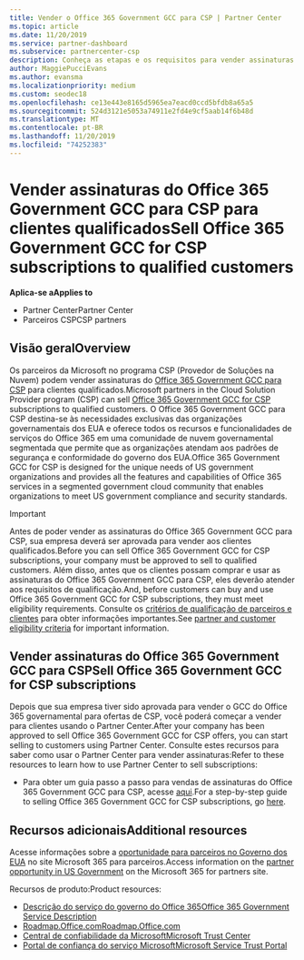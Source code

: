 ```yaml
---
title: Vender o Office 365 Government GCC para CSP | Partner Center
ms.topic: article
ms.date: 11/20/2019
ms.service: partner-dashboard
ms.subservice: partnercenter-csp
description: Conheça as etapas e os requisitos para vender assinaturas para o GCC do Office 365 governamental para CSP para clientes ou prestadores de Estados Unidos qualificados do governo.
author: MaggiePucciEvans
ms.author: evansma
ms.localizationpriority: medium
ms.custom: seodec18
ms.openlocfilehash: ce13e443e8165d5965ea7eacd0ccd5bfdb8a65a5
ms.sourcegitcommit: 524d3121e5053a74911e2fd4e9cf5aab14f6b48d
ms.translationtype: MT
ms.contentlocale: pt-BR
ms.lasthandoff: 11/20/2019
ms.locfileid: "74252383"
---
```

# <a name="sell-office-365-government-gcc-for-csp-subscriptions-to-qualified-customers"></a><span data-ttu-id="447e3-103">Vender assinaturas do Office 365 Government GCC para CSP para clientes qualificados</span><span class="sxs-lookup"><span data-stu-id="447e3-103">Sell Office 365 Government GCC for CSP subscriptions to qualified customers</span></span>

<span data-ttu-id="447e3-104">**Aplica-se a**</span><span class="sxs-lookup"><span data-stu-id="447e3-104">**Applies to**</span></span>

-  <span data-ttu-id="447e3-105">Partner Center</span><span class="sxs-lookup"><span data-stu-id="447e3-105">Partner Center</span></span>
-  <span data-ttu-id="447e3-106">Parceiros CSP</span><span class="sxs-lookup"><span data-stu-id="447e3-106">CSP partners</span></span>


## <a name="overview"></a><span data-ttu-id="447e3-107">Visão geral</span><span class="sxs-lookup"><span data-stu-id="447e3-107">Overview</span></span>

<span data-ttu-id="447e3-108">Os parceiros da Microsoft no programa CSP (Provedor de Soluções na Nuvem) podem vender assinaturas do [Office 365 Government GCC para CSP](https://www.microsoft.com/microsoft-365/partners/governmentforCSP) para clientes qualificados.</span><span class="sxs-lookup"><span data-stu-id="447e3-108">Microsoft partners in the Cloud Solution Provider program (CSP) can sell [Office 365 Government GCC for CSP](https://www.microsoft.com/microsoft-365/partners/governmentforCSP) subscriptions to qualified customers.</span></span> <span data-ttu-id="447e3-109">O Office 365 Government GCC para CSP destina-se às necessidades exclusivas das organizações governamentais dos EUA e oferece todos os recursos e funcionalidades de serviços do Office 365 em uma comunidade de nuvem governamental segmentada que permite que as organizações atendam aos padrões de segurança e conformidade do governo dos EUA.</span><span class="sxs-lookup"><span data-stu-id="447e3-109">Office 365 Government GCC for CSP is designed for the unique needs of US government organizations and provides all the features and capabilities of Office 365 services in a segmented government cloud community that enables organizations to meet US government compliance and security standards.</span></span> 

>[!IMPORTANT] 
><span data-ttu-id="447e3-110">Antes de poder vender as assinaturas do Office 365 Government GCC para CSP, sua empresa deverá ser aprovada para vender aos clientes qualificados.</span><span class="sxs-lookup"><span data-stu-id="447e3-110">Before you can sell Office 365 Government GCC for CSP subscriptions, your company must be approved to sell to qualified customers.</span></span> <span data-ttu-id="447e3-111">Além disso, antes que os clientes possam comprar e usar as assinaturas do Office 365 Government GCC para CSP, eles deverão atender aos requisitos de qualificação.</span><span class="sxs-lookup"><span data-stu-id="447e3-111">And, before customers can buy and use Office 365 Government GCC for CSP subscriptions, they must meet eligibility requirements.</span></span> <span data-ttu-id="447e3-112">Consulte os [critérios de qualificação de parceiros e clientes](csp-gcc-validate.md) para obter informações importantes.</span><span class="sxs-lookup"><span data-stu-id="447e3-112">See [partner and customer eligibility criteria](csp-gcc-validate.md) for important information.</span></span>


## <a name="sell-office-365-government-gcc-for-csp-subscriptions"></a><span data-ttu-id="447e3-113">Vender assinaturas do Office 365 Government GCC para CSP</span><span class="sxs-lookup"><span data-stu-id="447e3-113">Sell Office 365 Government GCC for CSP subscriptions</span></span>

<span data-ttu-id="447e3-114">Depois que sua empresa tiver sido aprovada para vender o GCC do Office 365 governamental para ofertas de CSP, você poderá começar a vender para clientes usando o Partner Center.</span><span class="sxs-lookup"><span data-stu-id="447e3-114">After your company has been approved to sell Office 365 Government GCC for CSP offers, you can start selling to customers using Partner Center.</span></span> <span data-ttu-id="447e3-115">Consulte estes recursos para saber como usar o Partner Center para vender assinaturas:</span><span class="sxs-lookup"><span data-stu-id="447e3-115">Refer to these resources to learn how to use Partner Center to sell subscriptions:</span></span> 

-   <span data-ttu-id="447e3-116">Para obter um guia passo a passo para vendas de assinaturas do Office 365 Government GCC para CSP, acesse [aqui](https://go.microsoft.com/fwlink/?linkid=2007323).</span><span class="sxs-lookup"><span data-stu-id="447e3-116">For a step-by-step guide to selling Office 365 Government GCC for CSP subscriptions, go [here](https://go.microsoft.com/fwlink/?linkid=2007323).</span></span>  


## <a name="additional-resources"></a><span data-ttu-id="447e3-117">Recursos adicionais</span><span class="sxs-lookup"><span data-stu-id="447e3-117">Additional resources</span></span>

<span data-ttu-id="447e3-118">Acesse informações sobre a [oportunidade para parceiros no Governo dos EUA](https://www.microsoft.com/microsoft-365/partners/governmentforCSP) no site Microsoft 365 para parceiros.</span><span class="sxs-lookup"><span data-stu-id="447e3-118">Access information on the [partner opportunity in US Government](https://www.microsoft.com/microsoft-365/partners/governmentforCSP) on the Microsoft 365 for partners site.</span></span>

<span data-ttu-id="447e3-119">Recursos de produto:</span><span class="sxs-lookup"><span data-stu-id="447e3-119">Product resources:</span></span>

- [<span data-ttu-id="447e3-120">Descrição do serviço do governo do Office 365</span><span class="sxs-lookup"><span data-stu-id="447e3-120">Office 365 Government Service Description</span></span>](https://technet.microsoft.com/library/mt774581.aspx)
- [<span data-ttu-id="447e3-121">Roadmap.Office.com</span><span class="sxs-lookup"><span data-stu-id="447e3-121">Roadmap.Office.com</span></span>](https://products.office.com/business/office-365-roadmap)
- [<span data-ttu-id="447e3-122">Central de confiabilidade da Microsoft</span><span class="sxs-lookup"><span data-stu-id="447e3-122">Microsoft Trust Center</span></span>](https://www.microsoft.com/TrustCenter/)
- [<span data-ttu-id="447e3-123">Portal de confiança do serviço Microsoft</span><span class="sxs-lookup"><span data-stu-id="447e3-123">Microsoft Service Trust Portal</span></span>](https://aka.ms/STP)

